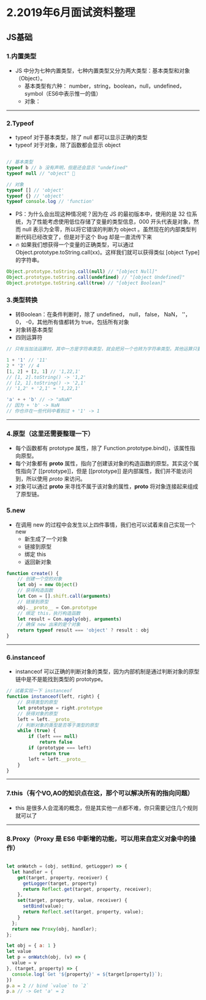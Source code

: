 # 2.2019年6月面试资料整理

## JS基础

### 1.内置类型

- JS 中分为七种内置类型，七种内置类型又分为两大类型：基本类型和对象（Object）。
  - 基本类型有六种： number，string，boolean，null，undefined，symbol（ES6中表示惟一的值）
  - 对象：

---

### 2.Typeof

- typeof 对于基本类型，除了 null 都可以显示正确的类型
- typeof 对于对象，除了函数都会显示 object

```javascript

// 基本类型
typeof b // b 没有声明，但是还会显示 "undefined"
typeof null // "object" 🐔

// 对象
typeof [] // 'object'
typeof {} // 'object'
typeof console.log // 'function'

```

- PS：为什么会出现这种情况呢？因为在 JS 的最初版本中，使用的是 32 位系统，为了性能考虑使用低位存储了变量的类型信息，000 开头代表是对象，然而 null 表示为全零，所以将它错误的判断为 object 。虽然现在的内部类型判断代码已经改变了，但是对于这个 Bug 却是一直流传下来
- 🔥 如果我们想获得一个变量的正确类型，可以通过 Object.prototype.toString.call(xx)。这样我们就可以获得类似 [object Type] 的字符串。

```javascript
Object.prototype.toString.call(null) // "[object Null]"
Object.prototype.toString.call(undefined) // "[object Undefined]"
Object.prototype.toString.call(true) // "[object Boolean]"
```


### 3.类型转换

- 转Boolean：在条件判断时，除了 undefined， null， false， NaN， ''， 0， -0，其他所有值都转为 true，包括所有对象
- 对象转基本类型
- 四则运算符

```javascript
// 只有当加法运算时，其中一方是字符串类型，就会把另一个也转为字符串类型。其他运算只要其中一方是数字，那么另一方就转为数字。并且加法运算会触发三种类型转换：将值转换为原始值，转换为数字，转换为字符串

1 + '1' // '11'
2 * '2' // 4
[1, 2] + [2, 1] // '1,22,1'
// [1, 2].toString() -> '1,2'
// [2, 1].toString() -> '2,1'
// '1,2' + '2,1' = '1,22,1'

'a' + + 'b' // -> "aNaN"
// 因为 + 'b' -> NaN
// 你也许在一些代码中看到过 + '1' -> 1

```

---

### 4.原型（这里还需要整理一下）

- 每个函数都有 prototype 属性，除了 Function.prototype.bind()，该属性指向原型。
- 每个对象都有 __proto__ 属性，指向了创建该对象的构造函数的原型。其实这个属性指向了 [[prototype]]，但是 [[prototype]] 是内部属性，我们并不能访问到，所以使用 _proto_ 来访问。
- 对象可以通过 __proto__ 来寻找不属于该对象的属性，__proto__ 将对象连接起来组成了原型链。

### 5.new

- 在调用 new 的过程中会发生以上四件事情，我们也可以试着来自己实现一个 new
  - 新生成了一个对象
  - 链接到原型
  - 绑定 this
  - 返回新对象

```javascript
function create() {
    // 创建一个空的对象
    let obj = new Object()
    // 获得构造函数
    let Con = [].shift.call(arguments)
    // 链接到原型
    obj.__proto__ = Con.prototype
    // 绑定 this，执行构造函数
    let result = Con.apply(obj, arguments)
    // 确保 new 出来的是个对象
    return typeof result === 'object' ? result : obj
}
```

---

### 6.instanceof

- instanceof 可以正确的判断对象的类型，因为内部机制是通过判断对象的原型链中是不是能找到类型的 prototype。

```javascript
// 试着实现一下 instanceof
function instanceof(left, right) {
    // 获得类型的原型
    let prototype = right.prototype
    // 获得对象的原型
    left = left.__proto__
    // 判断对象的类型是否等于类型的原型
    while (true) {
    	if (left === null)
    		return false
    	if (prototype === left)
    		return true
    	left = left.__proto__
    }
}
```

---

### 7.this（有个VO,AO的知识点在这，那个可以解决所有的指向问题）

- this 是很多人会混淆的概念，但是其实他一点都不难，你只需要记住几个规则就可以了

---

### 8.Proxy（Proxy 是 ES6 中新增的功能，可以用来自定义对象中的操作）

```javascript

let onWatch = (obj, setBind, getLogger) => {
  let handler = {
    get(target, property, receiver) {
      getLogger(target, property)
      return Reflect.get(target, property, receiver);
    },
    set(target, property, value, receiver) {
      setBind(value);
      return Reflect.set(target, property, value);
    }
  };
  return new Proxy(obj, handler);
};

let obj = { a: 1 }
let value
let p = onWatch(obj, (v) => {
  value = v
}, (target, property) => {
  console.log(`Get '${property}' = ${target[property]}`);
})
p.a = 2 // bind `value` to `2`
p.a // -> Get 'a' = 2

```




